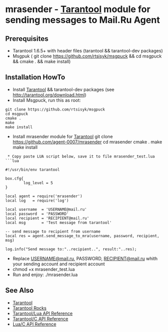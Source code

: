 # mrasender - [Tarantool][] module for sending messages to Mail.Ru Agent

## Prerequisites

 * Tarantool 1.6.5+ with header files (tarantool && tarantool-dev packages)
 * Msgpuk ( git clone https://github.com/rtsisyk/msgpuck && cd msgpuck && cmake . && make install)

## Installation HowTo
* Install [Tarantool] && tarantool-dev packages (see http://tarantool.org/download.html)
* Install Msgpuck, run this as root:
```
git clone https://github.com/rtsisyk/msgpuck
cd msgpuck
cmake .
make
make install
```
 * Install mrasender module for [Tarantool]
git clone https://github.com/agent-0007/mrasender
cd mrasender
cmake .
make
make install
```
 * Copy paste LUA script below, save it to file mrasender_test.lua
```lua

#!/usr/bin/env tarantool

box.cfg{
        log_level = 5
}

local agent = require('mrasender')
local log   = require('log')

local username  = 'USERNAME@mail.ru'
local password  = 'PASSWORD'
local recipient = 'RECIPIENT@mail.ru'
local msg       = 'Test message from tarantool'

-- send message to recipient from username
local res = agent.send_message_to_mra(username, password, recipient, msg)

log.info("Send message to:"..recipient..", result:"..res);

```

 * Replace USERNAME@mail.ru, PASSWORD, RECIPIENT@mail.ru whith your sending account and recipient account
 * chmod +x mrasender_test.lua
 * Run and enjoy: ./mrasender.lua


## See Also

 * [Tarantool][]
 * [Tarantool Rocks][TarantoolRocks]
 * [Tarantool/Lua API Reference][TarantoolLuaReference]
 * [Tarantool/C API Reference][TarantoolCReference]
 * [Lua/C API Reference][LuaCReference]

[Tarantool]: http://github.com/tarantool/tarantool
[Download]: http://tarantool.org/download.html
[RockSpec]: https://github.com/keplerproject/luarocks/wiki/Rockspec-format
[LuaCReference]: http://pgl.yoyo.org/luai/i/_
[TarantoolLuaReference]: http://tarantool.org/doc/reference/index.html
[TarantoolCReference]: http://tarantool.org/doc/reference/capi.html
[TarantoolRocks]: https://github.com/tarantool/rocks
